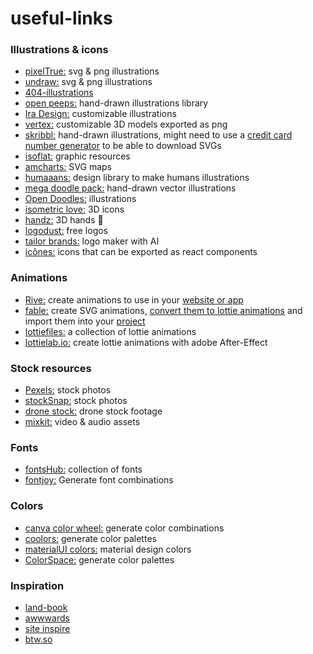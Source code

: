 # useful-links
### Illustrations & icons
- [pixelTrue:](https://www.pixeltrue.com/free-illustrations) svg & png illustrations
- [undraw:](https://undraw.co/illustrations) svg & png illustrations
- [404-illustrations](https://www.kapwing.com/404-illustrations)
- [open peeps:](https://openpeeps.com/) hand-drawn illustrations library
- [Ira Design:](https://iradesign.io/) customizable illustrations
- [vertex:](https://vertex.im/) customizable 3D models exported as png
- [skribbl:](https://weareskribbl.com/) hand-drawn illustrations, might need to use a [credit card number generator](https://www.vccgenerator.org/) to be able to download SVGs
- [isoflat:](https://isoflat.com/) graphic resources
- [amcharts:](https://www.amcharts.com/svg-maps/) SVG maps
- [humaaans:](https://www.humaaans.com/) design library to make humans illustrations
- [mega doodle pack:](https://github.com/MariaLetta/mega-doodles-pack)  hand-drawn vector illustrations
- [Open Doodles:](https://www.opendoodles.com/) illustrations
- [isometric love:](https://www.isometriclove.com/) 3D icons
- [handz:](https://www.handz.design/) 3D hands 🤷
- [logodust:](https://logodust.com/) free logos
- [tailor brands:](https://www.tailorbrands.com/) logo maker with AI
- [icônes:](https://icones.js.org/) icons that can be exported as react components


### Animations
- [Rive:](https://rive.app/) create animations to use in your [website or app](https://help.rive.app/runtimes/quick-start)
- [fable:](https://www.fable.app/) create SVG animations, [convert them to lottie animations](https://lottiefiles.com/svg-to-lottie) and import them into your [project](https://airbnb.io/lottie/)
- [lottiefiles:](https://lottiefiles.com/featured) a collection of lottie animations
- [lottielab.io:](https://lottielab.io/) create lottie animations with adobe After-Effect

### Stock resources
- [Pexels:](https://www.pexels.com/) stock photos
- [stockSnap:](https://stocksnap.io/) stock photos
- [drone stock:](https://dronestock.com/) drone stock footage
- [mixkit:](https://mixkit.co/) video & audio assets


 ### Fonts
- [fontsHub:](https://fontshub.pro/) collection of fonts
- [fontjoy:](https://fontjoy.com/) Generate font combinations

### Colors
- [canva color wheel:](https://www.canva.com/colors/color-wheel/) generate color combinations
- [coolors:](https://coolors.co/generate) generate color palettes
- [materialUI colors:](https://materialui.co/colors/) material design colors
- [ColorSpace:](https://mycolor.space/) generate color palettes

### Inspiration
- [land-book](https://land-book.com/)
- [awwwards](https://www.awwwards.com/)
- [site inspire](https://www.siteinspire.com/)
- [btw.so](https://www.btw.so/marketing/landing-page-examples)
